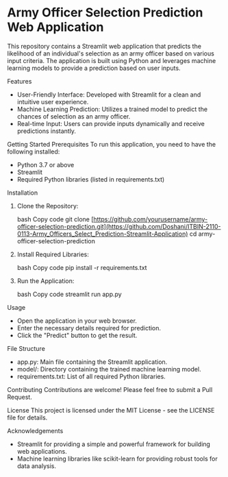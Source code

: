 # Army Officer Selection Prediction Web Application
This repository contains a Streamlit web application that predicts the likelihood of an individual's selection as an army officer based on various input criteria. The application is built using Python and leverages machine learning models to provide a prediction based on user inputs.

Features
 - User-Friendly Interface: Developed with Streamlit for a clean and intuitive user experience.
 - Machine Learning Prediction: Utilizes a trained model to predict the chances of selection as an army officer.
 - Real-time Input: Users can provide inputs dynamically and receive predictions instantly.
  
Getting Started
Prerequisites
To run this application, you need to have the following installed:

 - Python 3.7 or above
 - Streamlit
 - Required Python libraries (listed in requirements.txt)
  
Installation
  
  1. Clone the Repository:
    
       bash
       Copy code
       git clone [https://github.com/yourusername/army-officer-selection-prediction.git](https://github.com/Doshani/ITBIN-2110-0113-Army_Officers_Select_Prediction-Streamlit-Application)
       cd army-officer-selection-prediction
    
  2. Install Required Libraries:
    
       bash
       Copy code
       pip install -r requirements.txt
    
  3. Run the Application:
    
       bash
       Copy code
       streamlit run app.py

Usage
   - Open the application in your web browser.
   - Enter the necessary details required for prediction.
   - Click the "Predict" button to get the result.
  
File Structure
   - app.py: Main file containing the Streamlit application.
   - model/: Directory containing the trained machine learning model.
   - requirements.txt: List of all required Python libraries.
  
Contributing
     Contributions are welcome! Please feel free to submit a Pull Request.

License
     This project is licensed under the MIT License - see the LICENSE file for details.

Acknowledgements
   - Streamlit for providing a simple and powerful framework for building web applications.
   - Machine learning libraries like scikit-learn for providing robust tools for data analysis.

   
